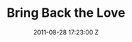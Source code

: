 ---
title: Bring Back the Love
date: 2011-08-28 17:23:00 Z
image: "/uploads/bring-back-the-love.jpg"
artist: Hilz
format: Album
record-label: Global Phusion Music
project:
credit: Production / Composition
---